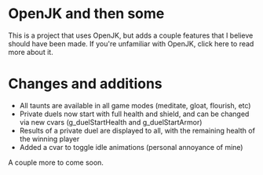 # OpenJK and then some

This is a project that uses OpenJK, but adds a couple features that I believe should have been made. If you're unfamiliar with OpenJK, click here to read more about it.

# Changes and additions

* All taunts are available in all game modes (meditate, gloat, flourish, etc)
* Private duels now start with full health and shield, and can be changed via new cvars (g_duelStartHealth and g_duelStartArmor)
* Results of a private duel are displayed to all, with the remaining health of the winning player
* Added a cvar to toggle idle animations (personal annoyance of mine)

A couple more to come soon.
